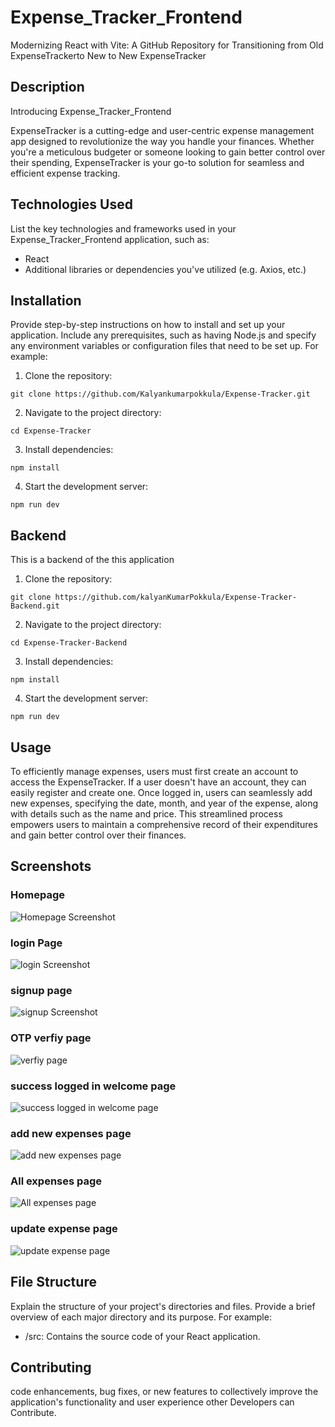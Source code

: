 # Expense_Tracker_Frontend

Modernizing React with Vite: A GitHub Repository for Transitioning from Old ExpenseTrackerto New to New ExpenseTracker

## Description

Introducing Expense_Tracker_Frontend

ExpenseTracker is a cutting-edge and user-centric expense management app designed to revolutionize the way you handle your finances. Whether you're a meticulous budgeter or someone looking to gain better control over their spending, ExpenseTracker is your go-to solution for seamless and efficient expense tracking.

## Technologies Used

List the key technologies and frameworks used in your Expense_Tracker_Frontend application, such as:

- React
- Additional libraries or dependencies you've utilized (e.g. Axios, etc.)

## Installation

Provide step-by-step instructions on how to install and set up your application. Include any prerequisites, such as having Node.js and specify any environment variables or configuration files that need to be set up. For example:

1. Clone the repository:

```
git clone https://github.com/Kalyankumarpokkula/Expense-Tracker.git
```

2. Navigate to the project directory:

```
cd Expense-Tracker
```

3. Install dependencies:

```
npm install
```

4. Start the development server:

```
npm run dev
```

## Backend

This is a backend of the this application

1. Clone the repository:

```
git clone https://github.com/kalyanKumarPokkula/Expense-Tracker-Backend.git
```

2. Navigate to the project directory:

```
cd Expense-Tracker-Backend
```

3. Install dependencies:

```
npm install
```

4. Start the development server:

```
npm run dev
```

## Usage

To efficiently manage expenses, users must first create an account to access the ExpenseTracker. If a user doesn't have an account, they can easily register and create one. Once logged in, users can seamlessly add new expenses, specifying the date, month, and year of the expense, along with details such as the name and price. This streamlined process empowers users to maintain a comprehensive record of their expenditures and gain better control over their finances.

## Screenshots

### Homepage

![Homepage Screenshot](Pics/welcomewithoutsigninpage.png)

### login Page

![login Screenshot](Pics/loginpage.png)

### signup page

![signup Screenshot](Pics/signuppage.png)

### OTP verfiy page

![verfiy page](Pics/otpverficiationpage.png)

### success logged in welcome page

![success logged in welcome page](Pics/welcomeafterloginpage.png)

### add new expenses page

![add new expenses page](Pics/addnewexpensepage.png)

### All expenses page

![All expenses page](Pics/expensespage.png)

### update expense page

![update expense page](Pics/updateexpensepage.png)

## File Structure

Explain the structure of your project's directories and files. Provide a brief overview of each major directory and its purpose. For example:

- /src: Contains the source code of your React application.

## Contributing

code enhancements, bug fixes, or new features to collectively improve the application's functionality and user experience other Developers can Contribute.
